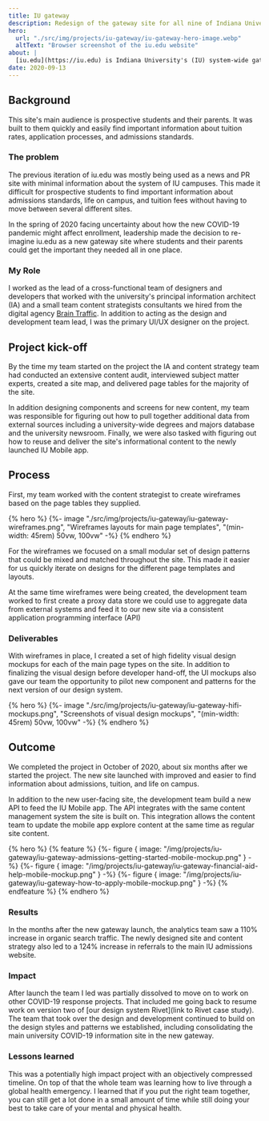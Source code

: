 ```yaml
---
title: IU gateway
description: Redesign of the gateway site for all nine of Indiana University’s campuses
hero:
  url: "./src/img/projects/iu-gateway/iu-gateway-hero-image.webp"
  altText: "Browser screenshot of the iu.edu website"
about: |
  [iu.edu](https://iu.edu) is Indiana University's (IU) system-wide gateway website where prospective students and their parents can go to find information about any of IU’s nine campuses.
date: 2020-09-13
---
```

## Background

This site's main audience is prospective students and their parents. It was built to them quickly and easily find important information about tuition rates, application processes, and admissions standards.

### The problem

The previous iteration of iu.edu was mostly being used as a news and PR site with minimal information about the system of IU campuses. This made it difficult for prospective students to find important information about admissions standards, life on campus, and tuition fees without having to move between several different sites.

In the spring of 2020 facing uncertainty about how the new COVID-19 pandemic might affect enrollment, leadership made the decision to re-imagine iu.edu as a new gateway site where students and their parents could get the important they needed all in one place.

### My Role

I worked as the lead of a cross-functional team of designers and developers that worked with the university's principal information architect (IA) and a small team content strategists consultants we hired from the digital agency [Brain Traffic](https://www.braintraffic.com/). In addition to acting as the design and development team lead, I was the primary UI/UX designer on the project.

## Project kick-off

By the time my team started on the project the IA and content strategy team had conducted an extensive content audit, interviewed subject matter experts, created a site map, and delivered page tables for the majority of the site.

In addition designing components and screens for new content, my team was responsible for figuring out how to pull together additional data from external sources including a university-wide degrees and majors database and the university newsroom. Finally, we were also tasked with figuring out how to reuse and deliver the site's informational content to the newly launched IU Mobile app.

## Process

First, my team worked with the content strategist to create wireframes based on the page tables they supplied.

{% hero %}
  {%- image
    "./src/img/projects/iu-gateway/iu-gateway-wireframes.png",
    "Wireframes layouts for main page templates",
    "(min-width: 45rem) 50vw, 100vw"
  -%}
{% endhero %}

For the wireframes we focused on a small modular set of design patterns that could be mixed and matched throughout the site. This made it easier for us quickly iterate on designs for the different page templates and layouts.

At the same time wireframes were being created, the development team worked to first create a proxy data store we could use to aggregate data from external systems and feed it to our new site via a consistent application programming interface (API)

### Deliverables

With wireframes in place, I created a set of high fidelity visual design mockups for each of the main page types on the site. In addition to finalizing the visual design before developer hand-off, the UI mockups also gave our team the opportunity to pilot new component and patterns for the next version of our design system.

{% hero %}
  {%- image
    "./src/img/projects/iu-gateway/iu-gateway-hifi-mockups.png",
    "Screenshots of visual design mockups",
    "(min-width: 45rem) 50vw, 100vw"
  -%}
{% endhero %}


## Outcome

We completed the project in October of 2020, about six months after we started the project. The new site launched with improved and easier to find information about admissions, tuition, and life on campus.

In addition to the new user-facing site, the development team build a new API to feed the IU Mobile app. The API integrates with the same content management system the site is built on. This integration allows the content team to update the mobile app explore content at the same time as regular site content.

{% hero %}
{% feature %}
  {%- figure {
    image: "/img/projects/iu-gateway/iu-gateway-admissions-getting-started-mobile-mockup.png"
  } -%}
  {%- figure {
    image: "/img/projects/iu-gateway/iu-gateway-financial-aid-help-mobile-mockup.png"
  } -%}
  {%- figure {
    image: "/img/projects/iu-gateway/iu-gateway-how-to-apply-mobile-mockup.png"
  } -%}
{% endfeature %}
{% endhero %}

### Results

In the months after the new gateway launch, the analytics team saw a 110% increase in organic search traffic. The newly designed site and content strategy also led to a 124% increase in referrals to the main IU admissions website.

### Impact

After launch the team I led was partially dissolved to move on to work on other COVID-19 response projects. That included me going back to resume work on version two of [our design system Rivet](link to Rivet case study). The team that took over the design and development continued to build on the design styles and patterns we established, including consolidating the main university COVID-19 information site in the new gateway.

### Lessons learned

This was a potentially high impact project with an objectively compressed timeline. On top of that the whole team was learning how to live through a global health emergency. I learned that if you put the right team together, you can still get a lot done in a small amount of time while still doing your best to take care of your mental and physical health.